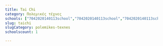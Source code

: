 ```yaml
---
title: Tai Chi
category: Πολεμικές τέχνες
schools: ["7042020140113school","7042020140113school","7042020140113school","7042020140113school"]
slug: taichi
slugCategory: polemikes-texnes
schoolscount: 1

---
```





